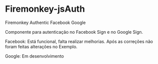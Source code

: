 # Firemonkey-jsAuth
Firemonkey Authentic Facebook Google

Componente para autenticação no Facebook Sign e no Google Sign.

Facebook:
Está funcional, falta realizar melhorias.
Após as correções não foram feitas alterações no Exemplo.

Google:
Em desenvolvimento
